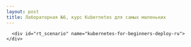 ```yaml
---
layout: post
title: Лабораторная №6, курс Kubernetes для самых маленьких
---
```

<script src="/jquery.min.js"></script>


<div>
    <div class="attachment-data"></div>
    
      <div id="rt_scenario" name="kubernetes-for-beginners-deploy-ru"></div>
    
</div>


<script>
    var scenario_div_name = '#rt_scenario';
    
    var startLab = function(){
        $('#start-lab-button').remove();
        
        var scenario_name = $(scenario_div_name).attr('name')
        var lab_name = $('#rt_scenario').attr("lab")
        var data_katacoda_command = "";
        if(lab_name){
            data_katacoda_command="export SCENARIO_NAME=" + lab_name + ";";
        }
        
        var div_source_code = '<div id="katacoda-scenario-1" data-katacoda-command="' + data_katacoda_command + '" data-katacoda-hideintro="false" data-katacoda-id="rotoro-cloud/' + scenario_name + '" data-katacoda-externalcss="https://res.cloudinary.com/cloudusthad/raw/upload/v1571161480/custom.css" data-katacoda-color="004d7f" style="height: 90vh;">';
        $(scenario_div_name).append(div_source_code);    
        var embed_script = document.createElement('script');
        embed_script.setAttribute('src','https://katacoda.com/embed.js?cache=rt');
        
        if($(scenario_div_name + ' script').length == 0){
            $(scenario_div_name).append(embed_script);
        }
    

        
    }
    
    var div_button_source_code = '<div id="start-lab-button" style="text-align: center; margin-top: 200px;"><a class="btn btn-md btn-primary" onclick="startLab()" >Запуск упражнения</a><br><br><a href="https://rotoro.cloud/troubleshooting-labs" target="_blank">Если возникли проблемы, смотри здесь</a></div>';
    
    $(scenario_div_name).append(div_button_source_code);  

</script>


<script>
  
  $(document).ready(function() { 
    if($('#rt_feedback_form')){
    var course=$('#rt_feedback_form').attr('course')
    var section=$('#rt_feedback_form').attr('section')
    
    var entries = ""
    if(typeof userid !== 'undefined'){
        var entries="&entry.1103390199=" + section + "-" + userid
    }
    
  }
    
  });
  
</script>
